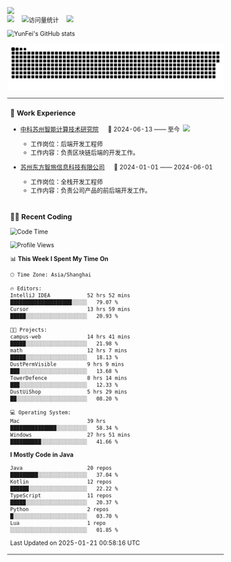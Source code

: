   <!-- dynamic typing effect 动态打字效果 -->
  <div>
    <a href="http://yunfei.plus">
      <img src="https://readme-typing-svg.demolab.com?font=Fira+Code&pause=1000&width=435&lines=console.log(%22Hello%2C%20World%22);祝您今天愉快!&center=true&size=27" />
    </a>
  </div>

  <div>
    <a href="http://yunfei.plus/"><img src="https://img.shields.io/badge/Website-博客-8c36db" /></a>&emsp;
    <!-- visitor -->
    <img src="https://komarev.com/ghpvc/?username=yunfeidog&label=Views&color=orange&style=flat" alt="访问量统计" />&emsp;
    <!-- wakatime -->    
    <a href="https://wakatime.com/@yunfeidog"><img src="https://wakatime.com/badge/user/42d0678c-368b-448b-9a77-5d21c5b55352.svg" /></a>
  </div>

![YunFei's GitHub stats](https://github-readme-stats.vercel.app/api?username=yunfeidog)

![snake](./dist/github-contribution-grid-snake.svg)


<table>

<tr><td>

### 🏢 Work Experience

<img align="right" width="88" src="https://cdn.jsdelivr.net/gh/yunfeidog/yunfeidog/assets/images/yuanze.png" />

- [中科苏州智能计算技术研究院](http://iict.ac.cn/sy) &emsp; 📌 2024-06-13 —— 至今

    - 工作岗位：后端开发工程师
    - 工作内容：负责区块链后端的开发工作。

- [苏州东方智旅信息科技有限公司](http://www.leyoobao.com/) &emsp; 📌 2024-01-01 —— 2024-06-01

    - 工作岗位：全栈开发工程师
    - 工作内容：负责公司产品的前后端开发工作。

</td></tr>

<tr><td>

### 👩‍💻 Recent Coding

<!--START_SECTION:waka-->
![Code Time](http://img.shields.io/badge/Code%20Time-2%2C309%20hrs%2028%20mins-blue)

![Profile Views](http://img.shields.io/badge/Profile%20Views-17-blue)

📊 **This Week I Spent My Time On** 

```text
🕑︎ Time Zone: Asia/Shanghai

🔥 Editors: 
IntelliJ IDEA            52 hrs 52 mins      ████████████████████░░░░░   79.07 % 
Cursor                   13 hrs 59 mins      █████░░░░░░░░░░░░░░░░░░░░   20.93 % 

🐱‍💻 Projects: 
campus-web               14 hrs 41 mins      █████░░░░░░░░░░░░░░░░░░░░   21.98 % 
math                     12 hrs 7 mins       █████░░░░░░░░░░░░░░░░░░░░   18.13 % 
DustPermVisible          9 hrs 9 mins        ███░░░░░░░░░░░░░░░░░░░░░░   13.68 % 
TowerDefence             8 hrs 14 mins       ███░░░░░░░░░░░░░░░░░░░░░░   12.33 % 
DustUiShop               5 hrs 29 mins       ██░░░░░░░░░░░░░░░░░░░░░░░   08.20 % 

💻 Operating System: 
Mac                      39 hrs              ███████████████░░░░░░░░░░   58.34 % 
Windows                  27 hrs 51 mins      ██████████░░░░░░░░░░░░░░░   41.66 % 
```

**I Mostly Code in Java** 

```text
Java                     20 repos            █████████░░░░░░░░░░░░░░░░   37.04 % 
Kotlin                   12 repos            ██████░░░░░░░░░░░░░░░░░░░   22.22 % 
TypeScript               11 repos            █████░░░░░░░░░░░░░░░░░░░░   20.37 % 
Python                   2 repos             █░░░░░░░░░░░░░░░░░░░░░░░░   03.70 % 
Lua                      1 repo              ░░░░░░░░░░░░░░░░░░░░░░░░░   01.85 % 
```




 Last Updated on 2025-01-21 00:58:16 UTC
<!--END_SECTION:waka-->

</td></tr>
<table>
